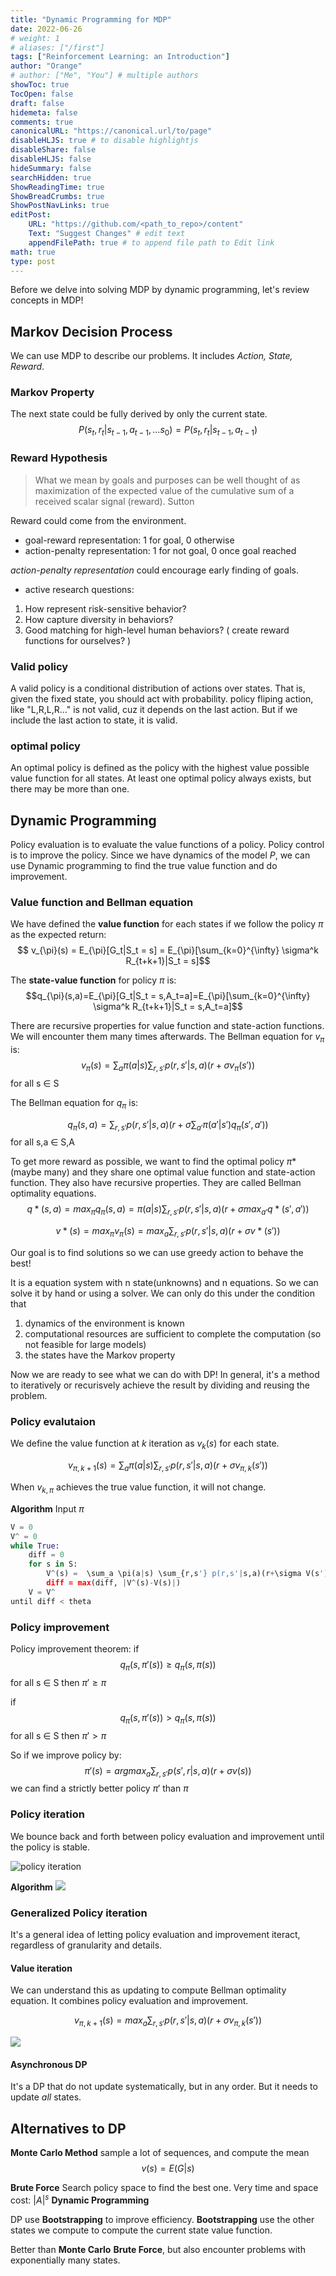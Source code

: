 ```yaml
---
title: "Dynamic Programming for MDP"
date: 2022-06-26
# weight: 1
# aliases: ["/first"]
tags: ["Reinforcement Learning: an Introduction"]
author: "Orange"
# author: ["Me", "You"] # multiple authors
showToc: true
TocOpen: false
draft: false
hidemeta: false
comments: true
canonicalURL: "https://canonical.url/to/page"
disableHLJS: true # to disable highlightjs
disableShare: false
disableHLJS: false
hideSummary: false
searchHidden: true
ShowReadingTime: true
ShowBreadCrumbs: true
ShowPostNavLinks: true
editPost:
    URL: "https://github.com/<path_to_repo>/content"
    Text: "Suggest Changes" # edit text
    appendFilePath: true # to append file path to Edit link
math: true
type: post
---
```


Before we delve into solving MDP by dynamic programming, let's review concepts in MDP!
## Markov Decision Process
We can use MDP to describe our problems. It includes *Action, State, Reward*. 

### Markov Property
The next state could be fully derived by only the current state.
$$P(s_t,r_t|s_{t-1}, a_{t-1}, \dots s_0) = P(s_t,r_t|s_{t-1},a_{t-1})$$

### Reward Hypothesis
> What we mean by goals and purposes can be well thought of as maximization of the expected value of the cumulative sum of a received scalar signal (reward).
> Sutton

Reward could come from the environment.
* goal-reward representation: 1 for goal, 0 otherwise 
* action-penalty representation: 1 for not goal, 0 once goal reached

*action-penalty representation* could encourage early finding of goals.

* active research questions:

1. How represent risk-sensitive behavior?
2. How capture diversity in behaviors?
3. Good matching for high-level human behaviors? ( create reward functions for ourselves? )

### Valid policy
A valid policy is a conditional distribution of actions over states. That is, given the fixed state, you should act with probability. 
policy fliping action, like "L,R,L,R..." is not valid, cuz it depends on the last action. But if we include the last action to state, it is valid.

### optimal policy
An optimal policy is defined as the policy with the highest value possible value function for all states. At least one optimal policy always exists, but there may be more than one.

## Dynamic Programming
Policy evaluation is to evaluate the value functions of a policy. Policy control is to improve the policy. Since we have dynamics of the model $P$, we can use Dynamic programming to find the true value function and do improvement.

### Value function and Bellman equation

We have defined the **value function** for each states if we follow the policy $\pi$ as the expected return:
$$ v_{\pi}(s) = E_{\pi}[G_t|S_t = s] = E_{\pi}[\sum_{k=0}^{\infty} \sigma^k R_{t+k+1}|S_t = s]$$

The **state-value function** for policy $\pi$ is:
$$q_{\pi}(s,a)=E_{\pi}[G_t|S_t = s,A_t=a]=E_{\pi}[\sum_{k=0}^{\infty} \sigma^k R_{t+k+1}|S_t = s,A_t=a]$$

There are recursive properties for value function and state-action functions. We will encounter them many times afterwards.
The Bellman equation for $v_{\pi}$ is:
$$
v_{\pi}(s) = \sum_a \pi(a|s) \sum_{r,s'} p(r,s'|s,a)(r+\sigma v_{\pi}(s'))
$$
for all s $\in$ S

The Bellman equation for $q_{\pi}$ is:

$$
q_{\pi}(s,a) = \sum_{r,s'} p(r,s'|s,a)(r+\sigma \sum_{a'} \pi(a'|s') q_{\pi}(s',a'))
$$
for all s,a $\in$ S,A

To get more reward as possible, we want to find the optimal policy $\pi*$ (maybe many) and they share one optimal value function and state-action function. They also have recursive properties. They are called Bellman optimality equations.
$$q*(s,a) = max_{\pi}q_{\pi}(s,a)=\pi(a|s) \sum_{r,s'} p(r,s'|s,a)(r+\sigma max_{a'} q*(s',a'))$$

$$v*(s ) = max_{\pi}v_{\pi}(s)=max_{a} \sum_{r,s'} p(r,s'|s,a)(r+\sigma v*(s'))$$

Our goal is to find solutions so we can use greedy action to behave the best!

It is a equation system with n state(unknowns) and n equations. So we can solve it by hand or using a solver. We can only do this under the condition that 
1. dynamics of the environment is known 
2. computational resources are sufficient to complete the computation (so not feasible for large models)
3. the states have the Markov property

Now we are ready to see what we can do with DP! In general, it's a method to iteratively or recurisvely achieve the result by dividing and reusing the problem.

### Policy evalutaion

We define the value function at $k$ iteration as $v_k(s)$ for each state.

$$
v_{\pi,k+1}(s) =  \sum_a \pi(a|s) \sum_{r,s'} p(r,s'|s,a)(r+\sigma v_{\pi,k}(s'))
$$

When $v_{k,\pi}$ achieves the true value function, it will not change.

**Algorithm**
Input $\pi$
```python
V = 0
V^ = 0
while True:
    diff = 0
    for s in S:
        V^(s) =  \sum_a \pi(a|s) \sum_{r,s'} p(r,s'|s,a)(r+\sigma V(s'))
        diff = max(diff, |V^(s)-V(s)|)
    V = V^
until diff < theta
```

### Policy improvement

Policy improvement theorem:
if
$$
q_{\pi}(s,\pi'(s)) \geq q_{\pi}(s,\pi(s)) 
$$
for all s $\in$ S then $\pi' \geq \pi$

if
$$
q_{\pi}(s,\pi'(s)) > q_{\pi}(s,\pi(s)) 
$$
for all s $\in$ S then $\pi' > \pi$

So if we improve policy by:
$$
\pi'(s) = argmax_a \sum_{r,s'} p(s',r|s,a) (r+\sigma v(s))
$$
 we can find a strictly better policy $\pi'$ than $\pi$

 ### Policy iteration

 We bounce back and forth between policy evaluation and improvement until the policy is stable.

 ![policy iteration](/img/rl/policy_iteration3.png)
 
 **Algorithm**
 ![](/img/rl/policy_iteration4.png)

### Generalized Policy iteration
It's a general idea of letting policy evaluation and improvement iteract, regardless of granularity and details.

#### Value iteration

We can understand this as updating to compute Bellman optimality equation. It combines policy evaluation and improvement.

$$
v_{\pi,k+1}(s) =  max_a\sum_{r,s'} p(r,s'|s,a)(r+\sigma v_{\pi,k}(s'))
$$

![](/img/rl/value_iteration.png)

#### Asynchronous DP
It's a DP that do not update systematically, but in any order. But it needs to update *all* states.


## Alternatives to DP

**Monte Carlo Method**
sample a lot of sequences, and compute the mean
$$
v(s) = E(G|s)
$$

**Brute Force**
Search policy space to find the best one. Very time and space cost: $|A|^s$
**Dynamic Programming**

DP use **Bootstrapping** to improve efficiency. **Bootstrapping** use the other states we compute to compute the current state value function.


Better than **Monte Carlo** **Brute Force**, but also encounter problems with exponentially many states.